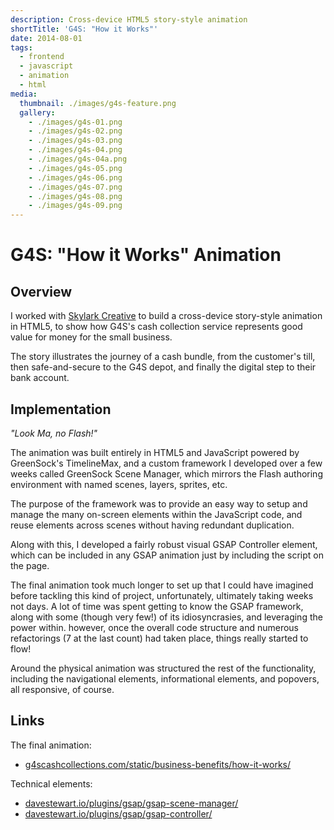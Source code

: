 ```yaml
---
description: Cross-device HTML5 story-style animation
shortTitle: 'G4S: "How it Works"'
date: 2014-08-01
tags:
  - frontend
  - javascript
  - animation
  - html
media:
  thumbnail: ./images/g4s-feature.png
  gallery:
    - ./images/g4s-01.png
    - ./images/g4s-02.png
    - ./images/g4s-03.png
    - ./images/g4s-04.png
    - ./images/g4s-04a.png
    - ./images/g4s-05.png
    - ./images/g4s-06.png
    - ./images/g4s-07.png
    - ./images/g4s-08.png
    - ./images/g4s-09.png
---
```


# G4S: "How it Works" Animation

## Overview

I worked with [Skylark Creative](http://skylarkcreative.co.uk) to build a cross-device story-style animation in HTML5, to show how G4S's cash collection service represents good value for money for the small business.

The story illustrates the journey of a cash bundle, from the customer's till, then safe-and-secure to the G4S depot, and finally the digital step to their bank account.

## Implementation

_"Look Ma, no Flash!"_

The animation was built entirely in HTML5 and JavaScript powered by GreenSock's TimelineMax, and a custom framework I developed over a few weeks called GreenSock Scene Manager, which mirrors the Flash authoring environment with named scenes, layers, sprites, etc.

The purpose of the framework was to provide an easy way to setup and manage the many on-screen elements within the JavaScript code, and reuse elements across scenes without having redundant duplication.

Along with this, I developed a fairly robust visual GSAP Controller element, which can be included in any GSAP animation just by including the script on the page.

The final animation took much longer to set up that I could have imagined before tackling this kind of project, unfortunately, ultimately taking weeks not days. A lot of time was spent getting to know the GSAP framework, along with some (though very few!) of its idiosyncrasies, and leveraging the power within. however, once the overall code structure and numerous refactorings (7 at the last count) had taken place, things really started to flow!

Around the physical animation was structured the rest of the functionality, including the navigational elements, informational elements, and popovers, all responsive, of course.

## Links

The final animation:

- [g4scashcollections.com/static/business-benefits/how-it-works/](https://g4scashcollections.com/static/business-benefits/how-it-works/)

Technical elements:

- [davestewart.io/plugins/gsap/gsap-scene-manager/](http://davestewart.io/plugins/gsap/gsap-scene-manager/)
- [davestewart.io/plugins/gsap/gsap-controller/](http://davestewart.io/plugins/gsap/gsap-controller/)
